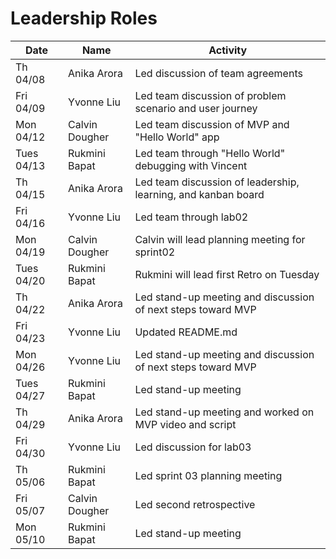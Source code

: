 # Leadership Roles 

| Date      | Name              | Activity                                                           |
|-----------|-------------------|--------------------------------------------------------            |
| Th 04/08  | Anika Arora       | Led discussion of team agreements                                  | 
| Fri 04/09 | Yvonne Liu        | Led team discussion of problem scenario and user journey           | 
| Mon 04/12 | Calvin Dougher    | Led team discussion of MVP and "Hello World" app                   | 
| Tues 04/13| Rukmini Bapat     | Led team through "Hello World" debugging with Vincent              | 
| Th 04/15  | Anika Arora       | Led team discussion of leadership, learning, and kanban board      | 
| Fri 04/16 | Yvonne Liu        | Led team through lab02                                             | 
| Mon 04/19 | Calvin Dougher    | Calvin will lead planning meeting for sprint02                     | 
| Tues 04/20| Rukmini Bapat     | Rukmini will lead first Retro on Tuesday                           | 
| Th 04/22  | Anika Arora       | Led stand-up meeting and discussion of next steps toward MVP       | 
| Fri 04/23 | Yvonne Liu        | Updated README.md                                                  | 
| Mon 04/26 | Yvonne Liu        | Led stand-up meeting and discussion of next steps toward MVP       | 
| Tues 04/27| Rukmini Bapat     | Led stand-up meeting                                               | 
| Th 04/29  | Anika Arora       | Led stand-up meeting and worked on MVP video and script            | 
| Fri 04/30 | Yvonne Liu        | Led discussion for lab03                                           | 
| Th 05/06  | Rukmini Bapat     | Led sprint 03 planning meeting                                     | 
| Fri 05/07 | Calvin Dougher    | Led second retrospective                                           | 
| Mon 05/10 | Rukmini Bapat     | Led stand-up meeting 
